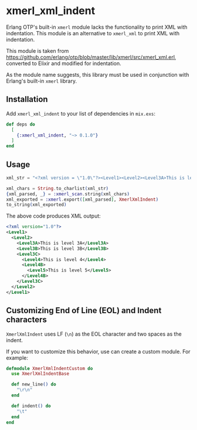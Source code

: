 # xmerl_xml_indent

Erlang OTP's built-in `xmerl` module lacks the functionality to print XML with indentation. This module is an alternative to `xmerl_xml` to print XML with indentation.

This module is taken from https://github.com/erlang/otp/blob/master/lib/xmerl/src/xmerl_xml.erl, converted to Elixir and modified for indentation.

As the module name suggests, this library must be used in conjunction with Erlang's built-in `xmerl` library.

## Installation

Add `xmerl_xml_indent` to your list of dependencies in `mix.exs`:

```elixir
def deps do
  [
    {:xmerl_xml_indent, "~> 0.1.0"}
  ]
end
```

## Usage

```elixir
xml_str = "<?xml version = \"1.0\"?><Level1><Level2><Level3A>This is level 3</Level3A><Level3B>This is level 3B</Level3B><Level3C><Level4>This is level 4</Level4><Level4B><Level5>This is level 5</Level5></Level4B></Level3C></Level2></Level1>"

xml_chars = String.to_charlist(xml_str)
{xml_parsed, _} = :xmerl_scan.string(xml_chars)
xml_exported = :xmerl.export([xml_parsed], XmerlXmlIndent)
to_string(xml_exported)
```

The above code produces XML output:

```xml
<?xml version="1.0"?>
<Level1>
  <Level2>
    <Level3A>This is level 3A</Level3A>
    <Level3B>This is level 3B</Level3B>
    <Level3C>
      <Level4>This is level 4</Level4>
      <Level4B>
        <Level5>This is level 5</Level5>
      </Level4B>
    </Level3C>
  </Level2>
</Level1>
```

## Customizing End of Line (EOL) and Indent characters

`XmerlXmlIndent` uses LF (`\n`) as the EOL character and two spaces as the indent.

If you want to customize this behavior, use can create a custom module. For example:

```elixir
defmodule XmerlXmlIndentCustom do
  use XmerlXmlIndentBase

  def new_line() do
    "\r\n"
  end

  def indent() do
    "\t"
  end
end
```
